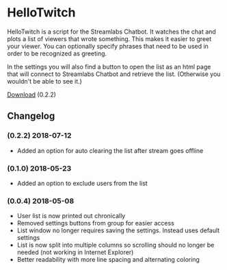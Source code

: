 # HelloTwitch

HelloTwitch is a script for the Streamlabs Chatbot. It watches the chat and plots a list of viewers that wrote something.
This makes it easier to greet your viewer. You can optionally specify phrases that need to be used in order to be recognized as greeting.

In the settings you will also find a button to open the list as an html page that will connect to Streamlabs Chatbot and retrieve the list. (Otherwise you wouldn't be able to see it.)

[Download](https://github.com/PakL/HelloTwitch/archive/v0.2.2.zip) (0.2.2)

## Changelog

### (0.2.2) 2018-07-12
* Added an option for auto clearing the list after stream goes offline

### (0.1.0) 2018-05-23
* Added an option to exclude users from the list

### (0.0.4) 2018-05-08
* User list is now printed out chronically
* Removed settings buttons from group for easier access
* List window no longer requires saving the settings. Instead uses default settings
* List is now split into multiple columns so scrolling should no longer be needed (not working in Internet Explorer)
* Better readability with more line spacing and alternating coloring